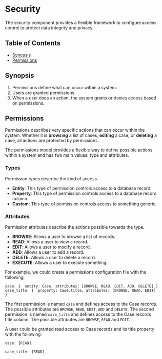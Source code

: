# Security

The security component provides a flexible framework to configure access control to protect data integrity and privacy.

## Table of Contents

- [Synopsis](#synopsis)
- [Permissions](#permissions)

## Synopsis

1. Permissions define what can occur within a system.
2. Users are granted permissions.
3. When a user does an action, the system grants or denies access based on permissions.

## Permissions

Permissions describes very specific actions that can occur within the system. Whether it is **browsing** a list of cases, **editing** a case, or **deleting** a case, all actions are protected by permissions.

The permissions model provides a flexible way to define possible actions within a system and has two main values: type and attributes. 

### Types

Permission types describe the kind of access.

- **Entity**: This type of permission controls access to a database record.
- **Property**: This type of permission controls access to a database record column.
- **Custom**: This type of permission controls access to something generic.

### Attributes

Permission attributes describe the actions possible towards the type.

- **BROWSE**: Allows a user to browse a list of records.
- **READ**: Allows a user to view a record.
- **EDIT**: Allows a user to modify a record.
- **ADD**: Allows a user to add a record.
- **DELETE**: Allows a user to delete a record.
- **EXECUTE**: Allows a user to execute something.

For example, we could create a permissions configuration file with the following:

```
case: {  entity: Case, attributes: [BROWSE, READ, EDIT, ADD, DELETE] }
case_title: {  property: Case.title, attributes: [BROWSE, READ, EDIT] }
```

The first permission is named `case` and defines access to the Case records. The possible attributes are `BROWSE`, `READ`, `EDIT`, `ADD` and `DELETE`. The second permission is named `case_title` and defines access to the Case records title column. The possible attributes are `BROWSE`, `READ` and `EDIT`.

A user could be granted read access to Case records and its title property with the following:

`case: [READ]`

`case_title: [READ]`


